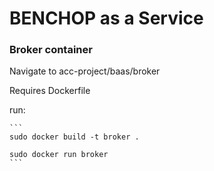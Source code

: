 # BENCHOP as a Service

### Broker container

  Navigate to acc-project/baas/broker
  
  Requires Dockerfile

  run: 
  
    ```
    sudo docker build -t broker . 
    
    sudo docker run broker
    ```
